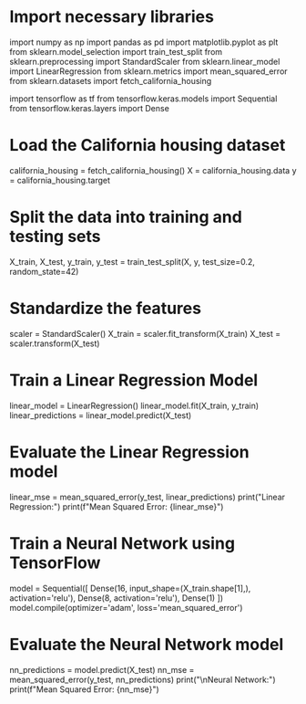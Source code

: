 # Import necessary libraries
import numpy as np
import pandas as pd
import matplotlib.pyplot as plt
from sklearn.model_selection import train_test_split
from sklearn.preprocessing import StandardScaler
from sklearn.linear_model import LinearRegression
from sklearn.metrics import mean_squared_error
from sklearn.datasets import fetch_california_housing

import tensorflow as tf
from tensorflow.keras.models import Sequential
from tensorflow.keras.layers import Dense
# Load the California housing dataset
california_housing = fetch_california_housing()
X = california_housing.data
y = california_housing.target
# Split the data into training and testing sets
X_train, X_test, y_train, y_test = train_test_split(X, y, test_size=0.2, random_state=42)
# Standardize the features
scaler = StandardScaler()
X_train = scaler.fit_transform(X_train)
X_test = scaler.transform(X_test)
# Train a Linear Regression Model
linear_model = LinearRegression()
linear_model.fit(X_train, y_train)
linear_predictions = linear_model.predict(X_test)
# Evaluate the Linear Regression model
linear_mse = mean_squared_error(y_test, linear_predictions)
print("Linear Regression:")
print(f"Mean Squared Error: {linear_mse}")
# Train a Neural Network using TensorFlow
model = Sequential([
    Dense(16, input_shape=(X_train.shape[1],), activation='relu'),
    Dense(8, activation='relu'),
    Dense(1)
])
model.compile(optimizer='adam', loss='mean_squared_error')
# Evaluate the Neural Network model
nn_predictions = model.predict(X_test)
nn_mse = mean_squared_error(y_test, nn_predictions)
print("\nNeural Network:")
print(f"Mean Squared Error: {nn_mse}")
